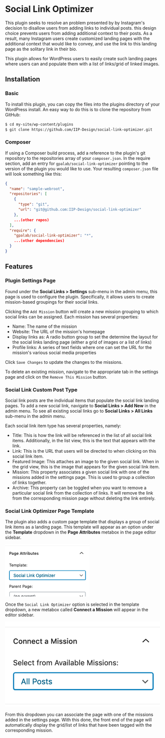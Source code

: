 # Social Link Optimizer

This plugin seeks to resolve an problem presented by by Instagram's decision to disallow users from adding links to individual posts. this design choice prevents users from adding additional context to their posts. As a result, many Instagram users create customized landing pages with the additional context that would like to convey, and use the link to this landing page as the solitary link in their bio.

This plugin allows for WordPress users to easily create such landing pages where users can and populate them with a list of links/grid of linked images.

## Installation

### Basic

To install this plugin, you can copy the files into the plugins directory of your WordPress install. An easy way to do this is to clone the repository from GitHub:

```bash
$ cd my-site/wp-content/plugins
$ git clone https://github.com/IIP-Design/social-link-optimizer.git
```

### Composer

If using a Composer build process, add a reference to the plugin's git repository to the repositories array of your `composer.json`. In the require section, add an entry for `gpalab/social-link-optimizer` pointing to the version of the plugin you would like to use. Your resulting `composer.json` file will look something like this:

```json
{
  "name": "sample-webroot",
  "repositories": [
    {
      "type": "git",
      "url": "git@github.com:IIP-Design/social-link-optimizer"
    },
    ...(other repos)
  ],
  "require": {
    "gpalab/social-link-optimizer": "*",
    ...(other dependencies)
  }
}
```

## Features

### Plugin Settings Page

Found under the **Social Links > Settings** sub-menu in the admin menu, this page is used to configure the plugin. Specifically, it allows users to create mission-based groupings for their social links.

Clicking the `Add Mission` button will create a new mission grouping to which social links can be assigned. Each mission has several properties:

- Name: The name of the mission
- Website: The URL of the mission's homepage
- Display links as: A radio button group to set the determine the layout for the social links landing page (either a grid of images or a list of links)
- Profile links: A series of text fields where one can set the URL for the mission's various social media properties

Click `Save Changes` to update the changes to the missions.

To delete an existing mission, navigate to the appropriate tab in the settings page and click on the `Remove This Mission` button.

### Social Link Custom Post Type

Social link posts are the individual items that populate the social link landing pages. To add a new social link, navigate to **Social Links > Add New** in the admin menu. To see all existing social links go to **Social Links > All Links** sub-menu in the admin menu.

Each social link item type has several properties, namely:

- Title: This is how the link will be referenced in the list of all social link items. Additionally, in the list view, this is the text that appears with the link.
- Link: This is the URL that users will be directed to when clicking on this social link item.
- Featured Image: This attaches an image to the given social link. When in the grid view, this is the image that appears for the given social link item.
- Mission: This property associates a given social link with one of the missions added in the settings page. This is used to group a collection of links together.
- Archive: This property can be toggled when you want to remove a particular social link from the collection of links. It will remove the link from the corresponding mission page without deleting the link entirely.

### Social Link Optimizer Page Template

The plugin also adds a custom page template that displays a group of social link items as a landing page. This template will appear as an option under the **Template** dropdown in the **Page Attributes** metabox in the page editor sidebar.

![Screenshoot of the page templates dropdown](docs/assets/page-templates-dropdown.png)

Once the `Social Link Optimizer` option is selected in the template dropdown, a new metabox called **Connect a Mission** will appear in the editor sidebar.

![Screenshoot of the connect a mission dropdown](docs/assets/connect-mission.png)

From this dropdown you can associate the page with one of the missions added in the settings page. With this done, the front end of the page will automatically display the grid/list of links that have been tagged with the corresponding mission.
